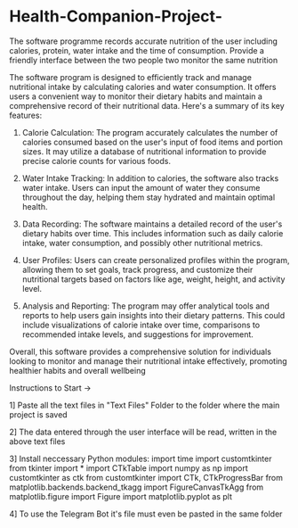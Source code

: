 # Health-Companion-Project-
The software programme records accurate nutrition of the user including calories, protein, water intake and the time of consumption. Provide a friendly interface between the two people two monitor the same nutrition

The software program is designed to efficiently track and manage nutritional intake by 
calculating calories and water consumption. It offers users a convenient way to monitor their 
dietary habits and maintain a comprehensive record of their nutritional data. Here's a 
summary of its key features:

1. Calorie Calculation: The program accurately calculates the number of calories consumed 
based on the user's input of food items and portion sizes. It may utilize a database of 
nutritional information to provide precise calorie counts for various foods.

3. Water Intake Tracking: In addition to calories, the software also tracks water intake. Users 
can input the amount of water they consume throughout the day, helping them stay hydrated 
and maintain optimal health.

5. Data Recording: The software maintains a detailed record of the user's dietary habits over 
time. This includes information such as daily calorie intake, water consumption, and possibly 
other nutritional metrics.

7. User Profiles: Users can create personalized profiles within the program, allowing them to 
set goals, track progress, and customize their nutritional targets based on factors like age, 
weight, height, and activity level.

9. Analysis and Reporting: The program may offer analytical tools and reports to help users 
gain insights into their dietary patterns. This could include visualizations of calorie intake 
over time, comparisons to recommended intake levels, and suggestions for improvement.


Overall, this software provides a comprehensive solution for individuals looking to monitor 
and manage their nutritional intake effectively, promoting healthier habits and overall wellbeing


Instructions to Start ->

1] Paste all the text files in "Text Files" Folder to the folder where the main project is saved

2] The data entered through the user interface will be read, written in the above text files

3] Install neccessary Python modules:
    import time
    import customtkinter
    from tkinter import *
    import CTkTable
    import numpy as np
    import customtkinter as ctk
    from customtkinter import CTk, CTkProgressBar
    from matplotlib.backends.backend_tkagg import FigureCanvasTkAgg
    from matplotlib.figure import Figure
    import matplotlib.pyplot as plt
    
4] To use the Telegram Bot it's file must even be pasted in the same folder
